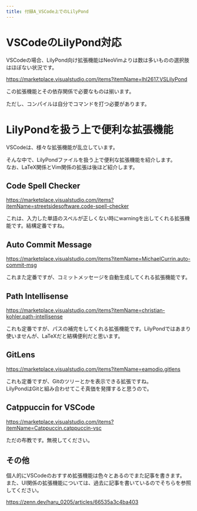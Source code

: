 ```yaml
---
title: 付録A_VSCode上でのLilyPond
---
```


# VSCodeのLilyPond対応

VSCodeの場合、LilyPond向け拡張機能はNeoVimよりは数は多いものの選択肢はほぼない状況です。  

https://marketplace.visualstudio.com/items?itemName=lhl2617.VSLilyPond

この拡張機能とその依存関係で必要なものは揃います。  

ただし、コンパイルは自分でコマンドを打つ必要があります。  

# LilyPondを扱う上で便利な拡張機能

VSCodeは、様々な拡張機能が乱立しています。

そんな中で、LilyPondファイルを扱う上で便利な拡張機能を紹介します。  
なお、LaTeX関係とVim関係の拡張は後ほど紹介します。

## Code Spell Checker

https://marketplace.visualstudio.com/items?itemName=streetsidesoftware.code-spell-checker

これは、入力した単語のスペルが正しくない時にwarningを出してくれる拡張機能です。結構定番ですね。

## Auto Commit Message

https://marketplace.visualstudio.com/items?itemName=MichaelCurrin.auto-commit-msg

これまた定番ですが、コミットメッセージを自動生成してくれる拡張機能です。

## Path Intellisense

https://marketplace.visualstudio.com/items?itemName=christian-kohler.path-intellisense

これも定番ですが、パスの補完をしてくれる拡張機能です。LilyPondではあまり使いませんが、LaTeXだと結構便利だと思います。

## GitLens

https://marketplace.visualstudio.com/items?itemName=eamodio.gitlens

これも定番ですが、Gitのツリーとかを表示できる拡張ですね。  
LilyPondはGitと組み合わせてこそ真価を発揮すると思うので。

## Catppuccin for VSCode

https://marketplace.visualstudio.com/items?itemName=Catppuccin.catppuccin-vsc

ただの布教です。無視してください。

## その他

個人的にVSCodeのおすすめ拡張機能は色々とあるのでまた記事を書きます。  
また、UI関係の拡張機能については、過去に記事を書いているのでそちらを参照してください。

https://zenn.dev/haru_0205/articles/66535a3c4ba403
